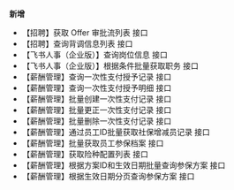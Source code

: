 **新增**

- 【招聘】获取 Offer 审批流列表 接口
- 【招聘】查询背调信息列表 接口
- 【飞书人事（企业版）】查询岗位信息 接口
- 【飞书人事（企业版）】根据条件批量获取职务 接口
- 【薪酬管理】查询一次性支付授予记录 接口
- 【薪酬管理】查询一次性支付授予明细 接口
- 【薪酬管理】批量创建一次性支付记录 接口
- 【薪酬管理】批量更正一次性支付记录 接口
- 【薪酬管理】批量删除一次性支付记录 接口
- 【薪酬管理】通过员工ID批量获取社保增减员记录 接口
- 【薪酬管理】批量获取员工参保档案 接口
- 【薪酬管理】获取险种配置列表 接口
- 【薪酬管理】根据方案ID和生效日期批量查询参保方案 接口
- 【薪酬管理】根据生效日期分页查询参保方案 接口
